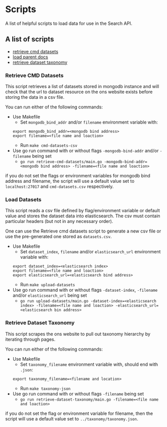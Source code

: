 # Scripts

A list of helpful scripts to load data for use in the Search API.

## A list of scripts

- [retrieve cmd datasets](#retrieve-cmd-datasets)
- [load parent docs](#load-datasets)
- [retrieve dataset taxonomy](#retrieve-dataset-taxonomy)

### Retrieve CMD Datasets

This script retrieves a list of datasets stored in mongodb instance and will check that the url to dataset resource on the ons website exists before storing the data in a csv file.

You can run either of the following commands:

- Use Makefile
    - Set `mongodb_bind_addr` and/or `filename` environment variable with:
    ```
    export mongodb_bind_addr=<mongodb bind address>
    export filename=<file name and loaction>
    ```
    - Run `make cmd-datasets-csv`
- Use go run command with or without flags `-mongodb-bind-addr` and/or `-filename` being set
    - `go run retrieve-cmd-datasets/main.go -mongodb-bind-addr=<mongodb bind address> -filename=<file name and loaction>`
    
if you do not set the flags or environment variables for mongodb bind address and filename, the script will use a default value set to `localhost:27017` and `cmd-datasets.csv` respectively.

### Load Datasets

This script reads a csv file defined by flag/environment variable or default value and stores the dataset data into elasticsearch. The csv must contain particular headers (but not in any necessary order).

One can use the Retrieve cmd datasets script to generate a new csv file or use the pre-generated one stored as `datasets.csv`.

- Use Makefile
    - Set `dataset_index`, `filename` and/or `elasticsearch_url` environment variable with:
    ```
    export dataset_index=<elasticsearch index>
    export filename=<file name and loaction>
    export elasticsearch_url=<elasticsearch bind address>
    ```
    - Run `make upload-datasets`
- Use go run command with or without flags `-dataset-index`, `-filename` and/or `elasticsearch_url` being set
    - `go run upload-datasets/main.go -dataset-index=<elasticsearch index> -filename=<file name and loaction> -elasticsearch_url=<elasticsearch bin address>`

### Retrieve Dataset Taxonomy

This script scrapes the ons website to pull out taxonomy hierarchy by iterating through pages.

You can run either of the following commands:

- Use Makefile
    - Set `taxonomy_filename` environment variable with, should end with `.json`:
    ```
    export taxonomy_filename=<filename and location>
    ```
    - Run `make taxonomy-json`
- Use go run command with or without flags `-filename` being set
    - `go run retrieve-dataset-taxonomy/main.go -filename=<file name and loaction>`
    
if you do not set the flag or environment variable for filename, then the script will use a default value set to `../taxonomy/taxonomy.json`.